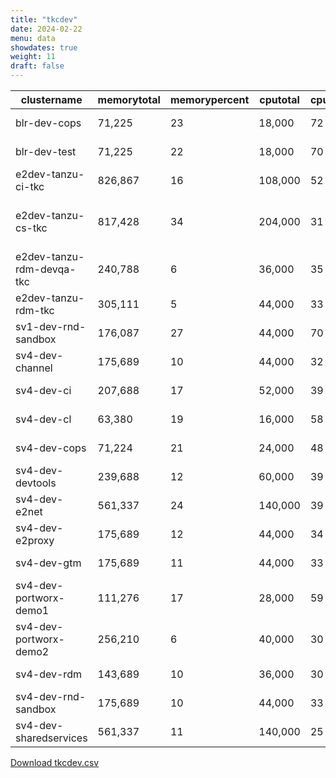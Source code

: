 ```yaml
---
title: "tkcdev"
date: 2024-02-22
menu: data
showdates: true
weight: 11
draft: false
---
```

<!--more-->
| clustername               | memorytotal | memorypercent | cputotal | cpupercent | nodecount | health  | message                     |
| ------------------------- | ----------- | ------------- | -------- | ---------- | --------- | ------- | --------------------------- |
| blr-dev-cops              |      71,225 |            23 |   18,000 |         72 |         6 | HEALTHY | Cluster is healthy          |
| blr-dev-test              |      71,225 |            22 |   18,000 |         70 |         6 | HEALTHY | Cluster is healthy          |
| e2dev-tanzu-ci-tkc        |     826,867 |            16 |  108,000 |         52 |         9 | HEALTHY | Cluster is healthy          |
| e2dev-tanzu-cs-tkc        |     817,428 |            34 |  204,000 |         31 |        27 | WARNING | 1 node is in WARNING state. |
| e2dev-tanzu-rdm-devqa-tkc |     240,788 |             6 |   36,000 |         35 |         6 | HEALTHY | Cluster is healthy          |
| e2dev-tanzu-rdm-tkc       |     305,111 |             5 |   44,000 |         33 |         7 | HEALTHY | Cluster is healthy          |
| sv1-dev-rnd-sandbox       |     176,087 |            27 |   44,000 |         70 |         7 | HEALTHY | Cluster is healthy          |
| sv4-dev-channel           |     175,689 |            10 |   44,000 |         32 |         7 | HEALTHY | Cluster is healthy          |
| sv4-dev-ci                |     207,688 |            17 |   52,000 |         39 |         8 | HEALTHY | Cluster is healthy          |
| sv4-dev-cl                |      63,380 |            19 |   16,000 |         58 |         5 | HEALTHY | Cluster is healthy          |
| sv4-dev-cops              |      71,224 |            21 |   24,000 |         48 |         6 | HEALTHY | Cluster is healthy          |
| sv4-dev-devtools          |     239,688 |            12 |   60,000 |         39 |         9 | HEALTHY | Cluster is healthy          |
| sv4-dev-e2net             |     561,337 |            24 |  140,000 |         39 |        11 | HEALTHY | Cluster is healthy          |
| sv4-dev-e2proxy           |     175,689 |            12 |   44,000 |         34 |         7 | HEALTHY | Cluster is healthy          |
| sv4-dev-gtm               |     175,689 |            11 |   44,000 |         33 |         7 | HEALTHY | Cluster is healthy          |
| sv4-dev-portworx-demo1    |     111,276 |            17 |   28,000 |         59 |         7 | HEALTHY | Cluster is healthy          |
| sv4-dev-portworx-demo2    |     256,210 |             6 |   40,000 |         30 |         7 | HEALTHY | Cluster is healthy          |
| sv4-dev-rdm               |     143,689 |            10 |   36,000 |         30 |         6 | HEALTHY | Cluster is healthy          |
| sv4-dev-rnd-sandbox       |     175,689 |            10 |   44,000 |         33 |         7 | HEALTHY | Cluster is healthy          |
| sv4-dev-sharedservices    |     561,337 |            11 |  140,000 |         25 |        11 | HEALTHY | Cluster is healthy          |
[Download tkcdev.csv](/csv/tkcdev.csv)
